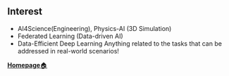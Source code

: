 <!--
**kpiswon/kpiswon** is a ✨ _special_ ✨ repository because its `README.md` (this file) appears on your GitHub profile.

Here are some ideas to get you started:

- 🔭 I’m currently working on ...
- 🌱 I’m currently learning ...
- 👯 I’m looking to collaborate on ...
- 🤔 I’m looking for help with ...
- 💬 Ask me about ...
- 📫 How to reach me: ...
- 😄 Pronouns: ...
- ⚡ Fun fact: ...


### Hi, I'm Sungwon Kim. 👋 

Hi, I’m an Ph.D. student in the **Graduate School of Data Science at KAIST** ([Data Science & Artificial Intelligence Laboratory (DSAIL)](http://dsail.kaist.ac.kr/)), led by Prof. Chanyoung Park.  

I am primarily focused on data mining and machine learning, with a particular interest in graph data analysis. 
My research is driven by exploring data-efficient methods that not only leverage the powerful performance of deep learning but also maintain applicability to training and inference time when applied to real-world scenarios.
-->

## Interest
  - AI4Science(Engineering), Physics-AI (3D Simulation)
  - Federated Learning (Data-driven AI)
  - Data-Efficient Deep Learning
Anything related to the tasks that can be addressed in real-world scenarios!

[**Homepage**🏠](https://sung-won-kim.github.io)
